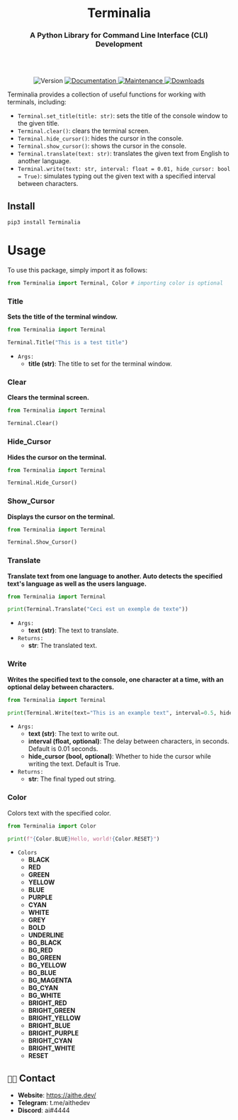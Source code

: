 <h1 align="center">Terminalia</h1>
<h3 align="center">A Python Library for Command Line Interface (CLI) Development</h3>
<br>
<br>
<p align="center">
  <img alt="Version" src="https://img.shields.io/badge/version-0.0.3-blue.svg?cacheSeconds=2592000" />
  <a href="https://github.com/aithedev/Terminalia/blob/main/README.md" target="_blank">
    <img alt="Documentation" src="https://img.shields.io/badge/Documentation-True-blue.svg" />
  </a>
  <a href="https://github.com/aithedev/Terminalia/" target="_blank">
    <img alt="Maintenance" src="https://img.shields.io/badge/Maintained-True-blue.svg" />
  </a>
  </a>
  <a href="https://pepy.tech/project/terminalia" target="_blank">
    <img alt="Downloads" src="https://static.pepy.tech/personalized-badge/terminalia?period=total&units=international_system&left_color=grey&right_color=blue&left_text=Downloads" />
  </a>
</p>

Terminalia provides a collection of useful functions for working with terminals, including:

- `Terminal.set_title(title: str)`: sets the title of the console window to the given title.
- `Terminal.clear()`: clears the terminal screen.
- `Terminal.hide_cursor()`: hides the cursor in the console.
- `Terminal.show_cursor()`: shows the cursor in the console.
- `Terminal.translate(text: str)`: translates the given text from English to another language.
- `Terminal.write(text: str, interval: float = 0.01, hide_cursor: bool = True)`: simulates typing out the given text with a specified interval between characters.

## Install
```
pip3 install Terminalia
```

# Usage
To use this package, simply import it as follows:
```py
from Terminalia import Terminal, Color # importing color is optional
```

### Title
**Sets the title of the terminal window.**

```py
from Terminalia import Terminal

Terminal.Title("This is a test title")
```
- `Args:`
  - **title (str)**: The title to set for the terminal window.
        
### Clear 
**Clears the terminal screen.**

```py
from Terminalia import Terminal

Terminal.Clear()
```

### Hide_Cursor
**Hides the cursor on the terminal.**
```py
from Terminalia import Terminal

Terminal.Hide_Cursor()
```

### Show_Cursor
**Displays the cursor on the terminal.**
```py
from Terminalia import Terminal

Terminal.Show_Cursor()
```

### Translate
**Translate text from one language to another. Auto detects the specified text's language as well as the users language.**
```py
from Terminalia import Terminal

print(Terminal.Translate("Ceci est un exemple de texte"))
```
- `Args:` 
  - **text (str)**: The text to translate.
- `Returns:` 
  - **str**: The translated text.


### Write
**Writes the specified text to the console, one character at a time, with an optional delay between characters.**
```py
from Terminalia import Terminal

print(Terminal.Write(text="This is an example text", interval=0.5, hide_cursor=True))
```
- `Args:`
  - **text (str)**: The text to write out.
  - **interval (float, optional)**: The delay between characters, in seconds. Default is 0.01 seconds.
  - **hide_cursor (bool, optional)**: Whether to hide the cursor while writing the text. Default is True.
- `Returns:`
  - **str**: The final typed out string.
  
### Color
Colors text with the specified color.
```py
from Terminalia import Color

print(f"{Color.BLUE}Hello, world!{Color.RESET}")
```

- `Colors`
  - **BLACK**
  - **RED**
  - **GREEN**
  - **YELLOW**
  - **BLUE**
  - **PURPLE**
  - **CYAN**
  - **WHITE**
  - **GREY**
  - **BOLD**
  - **UNDERLINE**
  - **BG_BLACK**
  - **BG_RED**
  - **BG_GREEN**
  - **BG_YELLOW**
  - **BG_BLUE**
  - **BG_MAGENTA**
  - **BG_CYAN**
  - **BG_WHITE**
  - **BRIGHT_RED**
  - **BRIGHT_GREEN**
  - **BRIGHT_YELLOW**
  - **BRIGHT_BLUE**
  - **BRIGHT_PURPLE**
  - **BRIGHT_CYAN**
  - **BRIGHT_WHITE**
  - **RESET**
  
## `🧑‍💻` Contact
- **Website**: https://aithe.dev/
- **Telegram**: t.me/aithedev
- **Discord**: ai#4444
